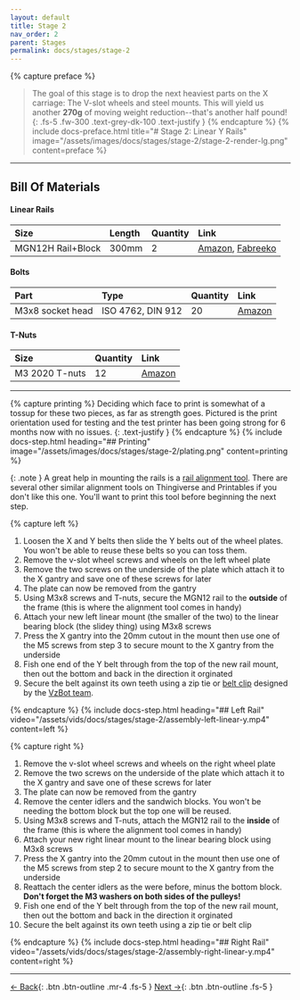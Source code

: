 ```yaml
---
layout: default
title: Stage 2
nav_order: 2
parent: Stages
permalink: docs/stages/stage-2
---
```


{% capture preface %}
> The goal of this stage is to drop the next heaviest parts on the X carriage: The V-slot wheels and steel mounts. This will yield us another **270g** of moving weight reduction--that's another half pound!
{: .fs-5 .fw-300 .text-grey-dk-100 .text-justify }
{% endcapture %}
{% include docs-preface.html
  title="# Stage 2: Linear Y Rails"
  image="/assets/images/docs/stages/stage-2/stage-2-render-lg.png"
  content=preface
%}

---

## Bill Of Materials

#### Linear Rails

| Size              | Length | Quantity | Link                                                                                                                                                                                      |
| :---------------- | :----- | :------- | :---------------------------------------------------------------------------------------------------------------------------------------------------------------------------------------- |
| MGN12H Rail+Block | 300mm  | 2        | [Amazon](https://www.amazon.com/gp/product/B09QPCTYDM), [Fabreeko](https://www.fabreeko.com/collections/honeybadger/products/honeybadger-mgn12h-black-steel-rails?variant=43180991545599) |

#### Bolts

| Part             | Type              | Quantity | Link                                                   |
| :--------------- | :---------------- | :------- | :----------------------------------------------------- |
| M3x8 socket head | ISO 4762, DIN 912 | 20       | [Amazon](https://www.amazon.com/gp/product/B08R3GJGWT) |

#### T-Nuts

| Size           | Quantity | Link                                                   |
| :------------- | :------- | :----------------------------------------------------- |
| M3 2020 T-nuts | 12       | [Amazon](https://www.amazon.com/gp/product/B08NZMD2BJ) |

---

{% capture printing %}
Deciding which face to print is somewhat of a tossup for these two pieces, as far as strength goes. Pictured is the print orientation used for testing and the test printer has been going strong for 6 months now with no issues.
{: .text-justify }
{% endcapture %}
{% include docs-step.html
  heading="## Printing"
  image="/assets/images/docs/stages/stage-2/plating.png"
  content=printing
%}

{: .note }
A great help in mounting the rails is a [rail alignment tool](https://www.thingiverse.com/thing:3533580). There are several other similar alignment tools on Thingiverse and Printables if you don't like this one. You'll want to print this tool before beginning the next step.

{% capture left %}
1. Loosen the X and Y belts then slide the Y belts out of the wheel plates. You won't be able to reuse these belts so you can toss them.
1. Remove the v-slot wheel screws and wheels on the left wheel plate
1. Remove the two screws on the underside of the plate which attach it to the X gantry and save one of these screws for later
1. The plate can now be removed from the gantry
1. Using M3x8 screws and T-nuts, secure the MGN12 rail to the **outside** of the frame (this is where the alignment tool comes in handy)
1. Attach your new left linear mount (the smaller of the two) to the linear bearing block (the slidey thing) using M3x8 screws
1. Press the X gantry into the 20mm cutout in the mount then use one of the M5 screws from step 3 to secure mount to the X gantry from the underside
1. Fish one end of the Y belt through from the top of the new rail mount, then out the bottom and back in the direction it orginated
1. Secure the belt against its own teeth using a zip tie or [belt clip](https://raw.githubusercontent.com/endorphin3d/endorphin/main/STLs/stage-3/belt_clip-touthed.stl) designed by the [VzBot team](https://github.com/VzBoT3D/Vz-Printhead-Printed).

{% endcapture %}
{% include docs-step.html
  heading="## Left Rail"
  video="/assets/vids/docs/stages/stage-2/assembly-left-linear-y.mp4"
  content=left
%}

{% capture right %}
1. Remove the v-slot wheel screws and wheels on the right wheel plate
1. Remove the two screws on the underside of the plate which attach it to the X gantry and save one of these screws for later
1. The plate can now be removed from the gantry
1. Remove the center idlers and the sandwich blocks. You won't be needing the bottom block but the top one will be reused.
1. Using M3x8 screws and T-nuts, attach the MGN12 rail to the **inside** of the frame (this is where the alignment tool comes in handy)
1. Attach your new right linear mount to the linear bearing block using M3x8 screws
1. Press the X gantry into the 20mm cutout in the mount then use one of the M5 screws from step 2 to secure mount to the X gantry from the underside
1. Reattach the center idlers as the were before, minus the bottom block. **Don't forget the M3 washers on both sides of the pulleys!**
1. Fish one end of the Y belt through from the top of the new rail mount, then out the bottom and back in the direction it orginated
1. Secure the belt against its own teeth using a zip tie or belt clip

{% endcapture %}
{% include docs-step.html
  heading="## Right Rail"
  video="/assets/vids/docs/stages/stage-2/assembly-right-linear-y.mp4"
  content=right
%}

---

[← Back](/docs/stages/stage-1){: .btn .btn-outline .mr-4 .fs-5 } [Next →](/docs/stages/stage-3){: .btn .btn-outline .fs-5 }